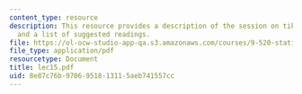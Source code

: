 ```yaml
---
content_type: resource
description: This resource provides a description of the session on tikhonov regularization
  and a list of suggested readings.
file: https://ol-ocw-studio-app-qa.s3.amazonaws.com/courses/9-520-statistical-learning-theory-and-applications-spring-2006/8e87c76b9706951813115aeb741557cc_lec15.pdf
file_type: application/pdf
resourcetype: Document
title: lec15.pdf
uid: 8e87c76b-9706-9518-1311-5aeb741557cc
---
```

